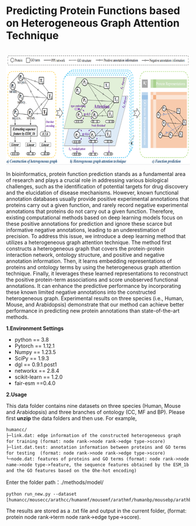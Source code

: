 # Predicting Protein Functions based on Heterogeneous Graph Attention Technique
<p align="center">
    <br>
    <img src="./fig/DeepHGAT.png?raw=true" width="800" height="300"/>
    <br>
</p>

In bioinformatics, protein function prediction stands as a fundamental area of research and plays a crucial role in addressing various biological challenges, such as the identification of potential targets for drug discovery and the elucidation of disease mechanisms. However, known functional annotation databases usually provide positive experimental annotations that proteins carry out a given function, and rarely record negative experimental annotations that proteins do not carry out a given function. Therefore, existing computational methods based on deep learning models focus on these positive annotations for prediction and ignore these scarce but informative negative annotations, leading to an underestimation of precision. To address this issue, we introduce a deep learning method that utilizes a heterogeneous graph attention technique. The method first constructs a heterogeneous graph that covers the protein-protein interaction network, ontology structure, and positive and negative annotation information. Then, it learns embedding representations of proteins and ontology terms by using the heterogeneous graph attention technique. Finally, it leverages these learned representations to reconstruct the positive protein-term associations and score unobserved functional annotations. It can enhance the predictive performance by incorporating these known limited negative annotations into the constructed heterogeneous graph. Experimental results on three species (i.e., Human, Mouse, and Arabidopsis) demonstrate that our method can achieve better performance in predicting new protein annotations than state-of-the-art methods. 

**1.Environment Settings**

* python == 3.8  
* Pytorch == 1.12.1
* Numpy == 1.23.5 
* SciPy == 1.9.3 
* dgl == 0.9.1.post1 
* networkx == 2.8.4
* scikit-learn == 1.2.0 
* fair-esm ==0.4.0

**2.Usage**

This data folder contains nine datasets on three species (Human, Mouse and Arabidopsis) and three branches of ontology (CC, MF and BP). Please first **unzip** the data folders and then use. For example,
````
humancc/
├─link.dat: edge information of the constructed heterogeneous graph for training (format: node rank->node rank->edge type->score)   
├─lint.dat.test: annotation information between proteins and GO terms for testing  (format: node rank->node rank->edge type->score)  
└─node.dat: features of proteins and GO terms (format: node rank->node name->node type->feature, the sequence features obtained by the ESM_1b and the GO features based on the Ohe-hot encoding)
````
Enter the folder path：./methods/model/
````
python run_new.py --dataset [humancc/mousecc/arathcc/humanmf/mousemf/arathmf/humanbp/mousebp/arathbp]
````
The results are stored as a .txt file and output in the current folder, (format: protein node rank->term node rank->edge type->score).

